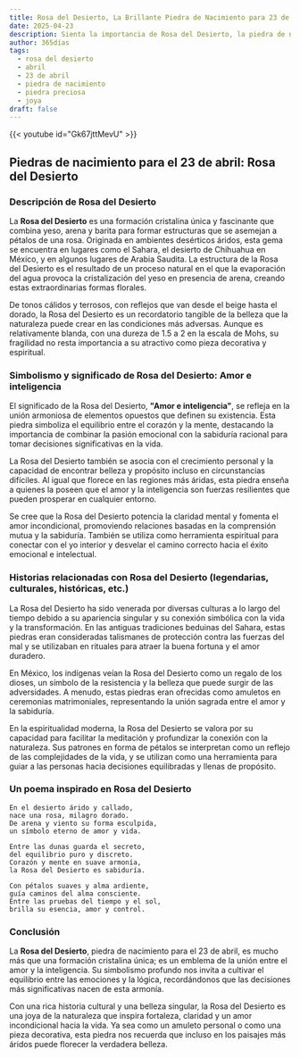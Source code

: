 ```yaml
---
title: Rosa del Desierto, La Brillante Piedra de Nacimiento para 23 de abril
date: 2025-04-23
description: Sienta la importancia de Rosa del Desierto, la piedra de nacimiento de 23 de abril que simboliza Amor e inteligencia. Deje que su belleza y significado iluminen su día.
author: 365días
tags:
  - rosa del desierto
  - abril
  - 23 de abril
  - piedra de nacimiento
  - piedra preciosa
  - joya
draft: false
---
```


{{< youtube id="Gk67jttMevU" >}}

## Piedras de nacimiento para el 23 de abril: Rosa del Desierto

### Descripción de Rosa del Desierto

La **Rosa del Desierto** es una formación cristalina única y fascinante que combina yeso, arena y barita para formar estructuras que se asemejan a pétalos de una rosa. Originada en ambientes desérticos áridos, esta gema se encuentra en lugares como el Sahara, el desierto de Chihuahua en México, y en algunos lugares de Arabia Saudita. La estructura de la Rosa del Desierto es el resultado de un proceso natural en el que la evaporación del agua provoca la cristalización del yeso en presencia de arena, creando estas extraordinarias formas florales.

De tonos cálidos y terrosos, con reflejos que van desde el beige hasta el dorado, la Rosa del Desierto es un recordatorio tangible de la belleza que la naturaleza puede crear en las condiciones más adversas. Aunque es relativamente blanda, con una dureza de 1.5 a 2 en la escala de Mohs, su fragilidad no resta importancia a su atractivo como pieza decorativa y espiritual.

### Simbolismo y significado de Rosa del Desierto: Amor e inteligencia

El significado de la Rosa del Desierto, **"Amor e inteligencia"**, se refleja en la unión armoniosa de elementos opuestos que definen su existencia. Esta piedra simboliza el equilibrio entre el corazón y la mente, destacando la importancia de combinar la pasión emocional con la sabiduría racional para tomar decisiones significativas en la vida.

La Rosa del Desierto también se asocia con el crecimiento personal y la capacidad de encontrar belleza y propósito incluso en circunstancias difíciles. Al igual que florece en las regiones más áridas, esta piedra enseña a quienes la poseen que el amor y la inteligencia son fuerzas resilientes que pueden prosperar en cualquier entorno.

Se cree que la Rosa del Desierto potencia la claridad mental y fomenta el amor incondicional, promoviendo relaciones basadas en la comprensión mutua y la sabiduría. También se utiliza como herramienta espiritual para conectar con el yo interior y desvelar el camino correcto hacia el éxito emocional e intelectual.

### Historias relacionadas con Rosa del Desierto (legendarias, culturales, históricas, etc.)

La Rosa del Desierto ha sido venerada por diversas culturas a lo largo del tiempo debido a su apariencia singular y su conexión simbólica con la vida y la transformación. En las antiguas tradiciones beduinas del Sahara, estas piedras eran consideradas talismanes de protección contra las fuerzas del mal y se utilizaban en rituales para atraer la buena fortuna y el amor duradero.

En México, los indígenas veían la Rosa del Desierto como un regalo de los dioses, un símbolo de la resistencia y la belleza que puede surgir de las adversidades. A menudo, estas piedras eran ofrecidas como amuletos en ceremonias matrimoniales, representando la unión sagrada entre el amor y la sabiduría.

En la espiritualidad moderna, la Rosa del Desierto se valora por su capacidad para facilitar la meditación y profundizar la conexión con la naturaleza. Sus patrones en forma de pétalos se interpretan como un reflejo de las complejidades de la vida, y se utilizan como una herramienta para guiar a las personas hacia decisiones equilibradas y llenas de propósito.

### Un poema inspirado en Rosa del Desierto

```
En el desierto árido y callado,  
nace una rosa, milagro dorado.  
De arena y viento su forma esculpida,  
un símbolo eterno de amor y vida.  

Entre las dunas guarda el secreto,  
del equilibrio puro y discreto.  
Corazón y mente en suave armonía,  
la Rosa del Desierto es sabiduría.  

Con pétalos suaves y alma ardiente,  
guía caminos del alma consciente.  
Entre las pruebas del tiempo y el sol,  
brilla su esencia, amor y control.
```

### Conclusión

La **Rosa del Desierto**, piedra de nacimiento para el 23 de abril, es mucho más que una formación cristalina única; es un emblema de la unión entre el amor y la inteligencia. Su simbolismo profundo nos invita a cultivar el equilibrio entre las emociones y la lógica, recordándonos que las decisiones más significativas nacen de esta armonía.

Con una rica historia cultural y una belleza singular, la Rosa del Desierto es una joya de la naturaleza que inspira fortaleza, claridad y un amor incondicional hacia la vida. Ya sea como un amuleto personal o como una pieza decorativa, esta piedra nos recuerda que incluso en los paisajes más áridos puede florecer la verdadera belleza.